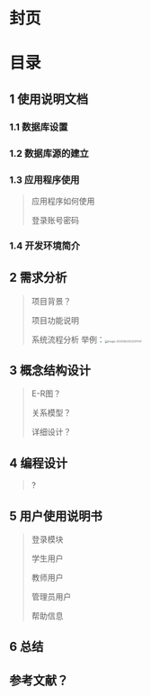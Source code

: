 # 封页

# 目录

## 1 使用说明文档

### 1.1 数据库设置

### 1.2 数据库源的建立

### 1.3 应用程序使用

> 应用程序如何使用
>
> 登录账号密码
>
> 

### 1.4 开发环境简介



## 2 需求分析 

> 项目背景？
>
> 项目功能说明
>
> 系统流程分析	举例：<img src="https://gitee.com/savona/MyImageBed/raw/master/img/image-20200823033311141.png" alt="image-20200823033311141" style="zoom:33%;" />





## 3 概念结构设计

> E-R图？
>
> 关系模型？
>
> 详细设计？

## 4 编程设计

> ?



## 5 用户使用说明书

> 登录模块
>
> 学生用户
>
> 教师用户
>
> 管理员用户
>
> 帮助信息

## 6 总结

## 参考文献？